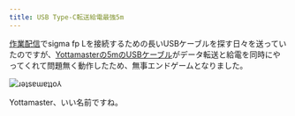 ```yaml
---
title: USB Type-C転送給電最強5m
---
```

[作業配信](https://www.youtube.com/c/r7kamura)でsigma fp Lを接続するための長いUSBケーブルを探す日々を送っていたのですが、[Yottamasterの5mのUSBケーブル](https://www.amazon.co.jp/dp/B09Y1BY75P)がデータ転送と給電を同時にやってくれて問題無く動作したため、無事エンドゲームとなりました。

![](https://lh4.googleusercontent.com/FGM3mLwUHuYfczl1RUiV4IEOzRuLW_nmgFUnJohbofEAba1nnhDLzqzBe4FvtnvTNaBPzdHwq3SFBG62W3ZH0uvT9kcWEBXFPR_H99jMRgMrMYHIe-XeieBZngtRw9u54PwFHJXp4P7XUD7g2vFMxXc "ɹǝʇsɐɯɐʇʇo⅄")

Yottamaster、いい名前ですね。
